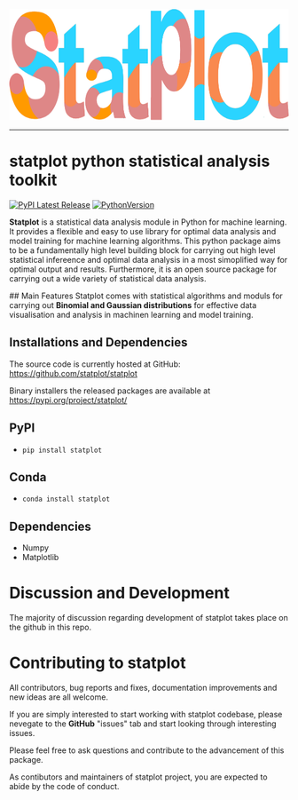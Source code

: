 
<img src="./doc/logos/statplot_logo.png" width="600" height="200">


-----------------

# statplot python statistical analysis toolkit

[![PyPI Latest Release](https://img.shields.io/pypi/v/statplot.svg)](https://pypi.org/project/statplot/) [![PythonVersion](https://img.shields.io/badge/python-3.6%20%7C%203.7%20%7C%203.8-blue)](https://img.shields.io/badge/python-3.6%20%7C%203.7%20%7C%203.8-blue)



**Statplot** is a statistical data analysis module in Python for machine learning. It provides a flexible and easy to use library for optimal data analysis and model training for machine learning algorithms. This python package aims to be a fundamentally high level building block for  carrying out high level statistical infereence and optimal data analysis in a most simoplified way for optimal output and results. Furthermore, it is an open source package for carrying out a wide variety of statistical data analysis.

## Main Features 
Statplot comes with statistical algorithms and moduls for carrying out **Binomial and Gaussian distributions** for effective data visualisation and analysis in machinen learning and model training.

## Installations and Dependencies

The source code is currently hosted at GitHub: https://github.com/statplot/statplot 

Binary installers the released packages are available at https://pypi.org/project/statplot/


## PyPI
 - `pip install statplot`

## Conda
- `conda install statplot`

## Dependencies 
- Numpy
- Matplotlib

# Discussion and Development
The majority of discussion regarding development of statplot takes place on the github in this repo. 

# Contributing to statplot
All contributors, bug reports and fixes, documentation improvements and new ideas are all welcome. 

If you are simply interested to start working with statplot codebase, please nevegate to the **GitHub** "issues" tab and start looking through interesting issues. 

Please feel free to ask questions and contribute to the advancement of this package.

As contibutors and maintainers of statplot project, you are expected to abide by the code of conduct. 
